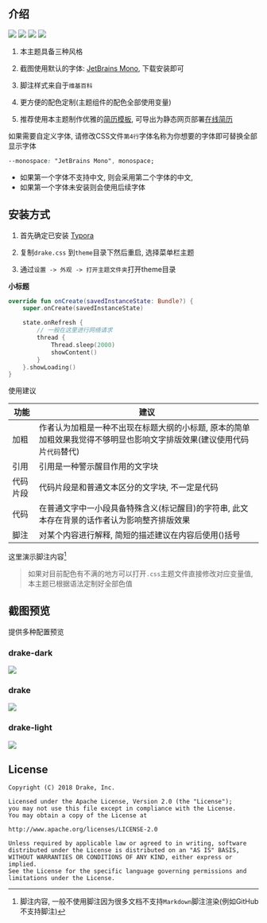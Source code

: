 ## 介绍

<p align="left">
<img src="https://img.shields.io/badge/本人-%E9%AB%98%E7%BA%A7%E9%94%AE%E7%9B%98%E4%BE%A0-brightgreen"/>
<img src="https://img.shields.io/badge/Theme-typora-orange.svg"/>
<img src="https://img.shields.io/badge/license-Apache-blue"/>
<a href="https://jq.qq.com/?_wv=1027&k=vWsXSNBJ"><img src="https://img.shields.io/badge/QQ群-752854893-blue"/></a>
</p>


1. 本主题具备三种风格
1. 截图使用默认的字体: [JetBrains Mono](https://www.jetbrains.com/lp/mono/), 下载安装即可

1. 脚注样式来自于`维基百科`
1. 更方便的配色定制(主题组件的配色全部使用变量)
1. 推荐使用本主题制作优雅的[简历模板](https://github.com/liangjingkanji/Resume-Template), 可导出为静态网页部署[在线简历](https://liangjingkanji.github.io/Resume-Template/)



如果需要自定义字体, 请修改CSS文件`第4行`字体名称为你想要的字体即可替换全部显示字体

```css
--monospace: "JetBrains Mono", monospace;
```

- 如果第一个字体不支持中文, 则会采用第二个字体的中文, 
- 如果第一个字体未安装则会使用后续字体

## 安装方式

1. 首先确定已安装 [Typora](https://typora.io/)

2. 复制`drake.css` 到`theme`目录下然后重启, 选择菜单栏主题

3. 通过`设置 -> 外观 -> 打开主题文件夹`打开theme目录

**小标题**

```kotlin
override fun onCreate(savedInstanceState: Bundle?) {
    super.onCreate(savedInstanceState)

    state.onRefresh {
        // 一般在这里进行网络请求
        thread {
            Thread.sleep(2000)
            showContent()
        }
    }.showLoading()
}
```



使用建议

| 功能     | 建议                                                         |
| -------- | ------------------------------------------------------------ |
| 加粗     | 作者认为加粗是一种不出现在标题大纲的小标题, 原本的简单加粗效果我觉得不够明显也影响文字排版效果(建议使用代码片`代码`替代) |
| 引用     | 引用是一种警示醒目作用的文字块                               |
| 代码片段 | 代码片段是和普通文本区分的文字块, 不一定是代码               |
| 代码     | 在普通文字中一小段具备特殊含义(标记醒目)的字符串, 此文本存在背景的话作者认为影响整齐排版效果 |
| 脚注     | 对某个内容进行解释, 简短的描述建议在内容后使用()括号         |



这里演示脚注内容[^2]

> 如果对目前配色有不满的地方可以打开`.css`主题文件直接修改对应变量值, 本主题已根据语法定制好全部色值



[^2]: 脚注内容, 一般不使用脚注因为很多文档不支持`Markdown`脚注渲染(例如GitHub不支持脚注)



## 截图预览

提供多种配置预览

### drake-dark

<img src="https://raw.githubusercontent.com/liangjingkanji/DrakeTyporaTheme/master/img/thumbnail-dark.png"/>

### drake

<img src="https://raw.githubusercontent.com/liangjingkanji/DrakeTyporaTheme/master/img/thumbnail.png"/> 

### drake-light

<img src="https://raw.githubusercontent.com/liangjingkanji/DrakeTyporaTheme/master/img/thumbnail-light.png"/> 

## License

```
Copyright (C) 2018 Drake, Inc.

Licensed under the Apache License, Version 2.0 (the "License");
you may not use this file except in compliance with the License.
You may obtain a copy of the License at

http://www.apache.org/licenses/LICENSE-2.0

Unless required by applicable law or agreed to in writing, software
distributed under the License is distributed on an "AS IS" BASIS,
WITHOUT WARRANTIES OR CONDITIONS OF ANY KIND, either express or implied.
See the License for the specific language governing permissions and
limitations under the License.
```

